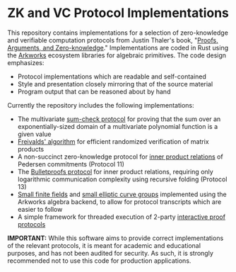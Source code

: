 # ZK and VC Protocol Implementations

This repository contains implementations for a selection of zero-knowledge and verifiable computation protocols from Justin Thaler's book, "[Proofs, Arguments, and Zero-knowledge](https://people.cs.georgetown.edu/jthaler/ProofsArgsAndZK.html)."  Implementations are coded in Rust using the [Arkworks](https://github.com/arkworks-rs) ecosystem libraries for algebraic primitives.  The code design emphasizes:

* Protocol implementations which are readable and self-contained
* Style and presentation closely mirroring that of the source material
* Program output that can be reasoned about by hand

Currently the repository includes the following implementations:

* The multivariate [sum-check protocol](https://github.com/bgillesp/pazk/blob/main/src/bin/sum_check.rs) for proving that the sum over an exponentially-sized domain of a multivariate polynomial function is a given value
* [Freivalds' algorithm](https://github.com/bgillesp/pazk/blob/main/src/bin/freivald.rs) for efficient randomized verification of matrix products
* A non-succinct zero-knowledge protocol for [inner product relations](https://github.com/bgillesp/pazk/blob/main/src/bin/pedersen_poly_commitment.rs) of Pedersen commitments (Protocol 11)
* The [Bulletproofs protocol](https://github.com/bgillesp/pazk/blob/main/src/bin/bulletproof.rs) for inner product relations, requiring only logarithmic communication complexity using recursive folding (Protocol 13)
* [Small finite fields](https://github.com/bgillesp/pazk/blob/main/src/small_fields.rs) and [small elliptic curve groups](https://github.com/bgillesp/pazk/blob/main/src/small_curves.rs) implemented using the Arkworks algebra backend, to allow for protocol transcripts which are easier to follow
* A simple framework for threaded execution of 2-party [interactive proof protocols](https://github.com/bgillesp/pazk/blob/main/src/ip.rs)

**IMPORTANT:**  While this software aims to provide correct implementations of the relevant protocols, it is meant for academic and educational purposes, and has not been audited for security.  As such, it is strongly recommended not to use this code for production applications.
